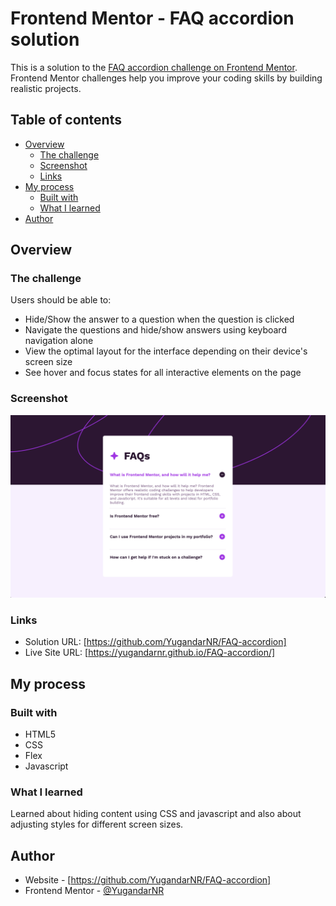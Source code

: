 # Frontend Mentor - FAQ accordion solution

This is a solution to the [FAQ accordion challenge on Frontend Mentor](https://www.frontendmentor.io/challenges/faq-accordion-wyfFdeBwBz). Frontend Mentor challenges help you improve your coding skills by building realistic projects.

## Table of contents

- [Overview](#overview)
  - [The challenge](#the-challenge)
  - [Screenshot](#screenshot)
  - [Links](#links)
- [My process](#my-process)
  - [Built with](#built-with)
  - [What I learned](#what-i-learned)
- [Author](#author)

## Overview

### The challenge

Users should be able to:

- Hide/Show the answer to a question when the question is clicked
- Navigate the questions and hide/show answers using keyboard navigation alone
- View the optimal layout for the interface depending on their device's screen size
- See hover and focus states for all interactive elements on the page

### Screenshot

![](./screenshot.png)

### Links

- Solution URL: [https://github.com/YugandarNR/FAQ-accordion]
- Live Site URL: [https://yugandarnr.github.io/FAQ-accordion/]

## My process

### Built with

- HTML5
- CSS
- Flex
- Javascript

### What I learned

Learned about hiding content using CSS and javascript and also about adjusting styles for different screen sizes.

## Author

- Website - [https://github.com/YugandarNR/FAQ-accordion]
- Frontend Mentor - [@YugandarNR](https://www.frontendmentor.io/profile/YugandarNR)
